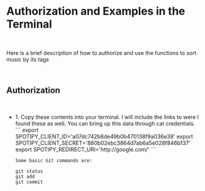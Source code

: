 <h1>Authorization and Examples in the Terminal</h1> <br>
<p>Here is a brief description of how to authorize and use the functions to sort music by its tags</p><br>
<h2>Authorization</h2><br>
<ul>
  <li>1. Copy these contents into your terminal. I will include the links to were I found these as well. You can bring
  up this data through cat credentials.<br>
    ```
  export SPOTIPY_CLIENT_ID='a07dc742b8de49b0b470138f9a036e38'
  export SPOTIPY_CLIENT_SECRET='880b02ebc3864d7ab6a5e028f846b137'
  export SPOTIPY_REDIRECT_URI='http://google.com/'
    ```
  </li>
    
    Some basic Git commands are:
```
git status
git add
git commit
```
